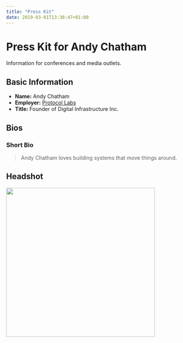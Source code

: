 ```yaml
---
title: "Press Kit"
date: 2019-03-01T13:38:47+01:00
---
```


# Press Kit for Andy Chatham

Information for conferences and media outlets.

## Basic Information

- **Name:** Andy Chatham
- **Employer:** [Protocol Labs](https://dimo.zone)
- **Title:** Founder of Digital Infrastructure Inc. 

## Bios

### Short Bio

> Andy Chatham loves building systems that move things around. 
## Headshot

<!-- filled in automatically -->

<a href="./andy=chatham-headshot.jpg"><img width="400px" src="headshots/andy=chatham-headshot.jpg" /></a>

